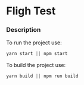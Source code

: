 # Fligh Test

### Description

To run the project use:
```javascript
yarn start || npm start
```

To build the project use:
```javascript
yarn build || npm run build
```



